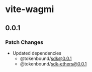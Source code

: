 # vite-wagmi

## 0.0.1

### Patch Changes

- Updated dependencies
  - @tokenbound/sdk@0.0.1
  - @tokenbound/sdk-ethers@0.0.1
